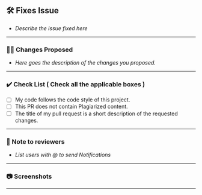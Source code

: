 ## 🛠️ Fixes Issue
- _Describe the issue fixed here_
-----------------------------------------------------------

### 👨‍💻 Changes Proposed
- _Here goes the description of the changes you proposed._
-----------------------------------------------------------

### :heavy_check_mark: Check List ( Check all the applicable boxes )
- [ ] My code follows the code style of this project.
- [ ] This PR does not contain Plagiarized content.
- [ ] The title of my pull request is a short description of the requested changes.
-----------------------------------------------------------

### :memo:  Note to reviewers
- _List users with @ to send Notifications_
-----------------------------------------------------------

### 📷 Screenshots
-----------------------------------------------------------


